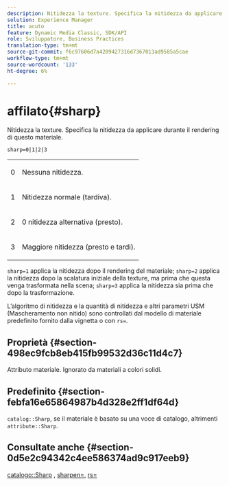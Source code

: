 ```yaml
---
description: Nitidezza la texture. Specifica la nitidezza da applicare durante il rendering di questo materiale.
solution: Experience Manager
title: acuto
feature: Dynamic Media Classic, SDK/API
role: Sviluppatore, Business Practices
translation-type: tm+mt
source-git-commit: f6c97606d7a4209427316d7367013ad9585a5cae
workflow-type: tm+mt
source-wordcount: '133'
ht-degree: 6%

---
```



# affilato{#sharp}

Nitidezza la texture. Specifica la nitidezza da applicare durante il rendering di questo materiale.

`sharp=0|1|2|3`

<table id="simpletable_04B4EAA7CE7D4ED48A61A50CD001388F"> 
 <tr class="strow"> 
  <td class="stentry"> <p>0 </p> </td> 
  <td class="stentry"> <p>Nessuna nitidezza. </p> </td> 
 </tr> 
 <tr class="strow"> 
  <td class="stentry"> <p>1 </p> </td> 
  <td class="stentry"> <p>Nitidezza normale (tardiva). </p> </td> 
 </tr> 
 <tr class="strow"> 
  <td class="stentry"> <p>2 </p> </td> 
  <td class="stentry"> <p>0 nitidezza alternativa (presto). </p> </td> 
 </tr> 
 <tr class="strow"> 
  <td class="stentry"> <p>3 </p> </td> 
  <td class="stentry"> <p>Maggiore nitidezza (presto e tardi). </p> </td> 
 </tr> 
</table>

`sharp=1` applica la nitidezza dopo il rendering del materiale;  `sharp=2` applica la nitidezza dopo la scalatura iniziale della texture, ma prima che questa venga trasformata nella scena;  `sharp=3` applica la nitidezza sia prima che dopo la trasformazione.

L’algoritmo di nitidezza e la quantità di nitidezza e altri parametri USM (Mascheramento non nitido) sono controllati dal modello di materiale predefinito fornito dalla vignetta o con `rs=`.

## Proprietà {#section-498ec9fcb8eb415fb99532d36c11d4c7}

Attributo materiale. Ignorato da materiali a colori solidi.

## Predefinito {#section-febfa16e65864987b4d328e2ff1df64d}

`catalog::Sharp`, se il materiale è basato su una voce di catalogo, altrimenti  `attribute::Sharp`.

## Consultate anche {#section-0d5e2c94342c4ee586374ad9c917eeb9}

[catalogo::Sharp](../../../../../ir-api/material-cat/image-rendering-api-ref/c-ir-material-catalog/c-ir-material-data-reference/r-ir-sharp-dataref.md#reference-f79a14bd52474dfd8495115d398a30d0) ,  [sharpen=](../../../../../ir-api/http-protocol/image-rendering-api-ref/c-ir-http-protocol-ref/c-ir-http-protocol-command-reference/r-ir-http-sharpen.md#reference-13034d22d176483cb99ccafc2a4f6a6e),  [rs=](../../../../../ir-api/http-protocol/image-rendering-api-ref/c-ir-http-protocol-ref/c-ir-http-protocol-command-reference/r-ir-rs.md#reference-d20cefaaa6cd4f449d1591c87959b4cf)
